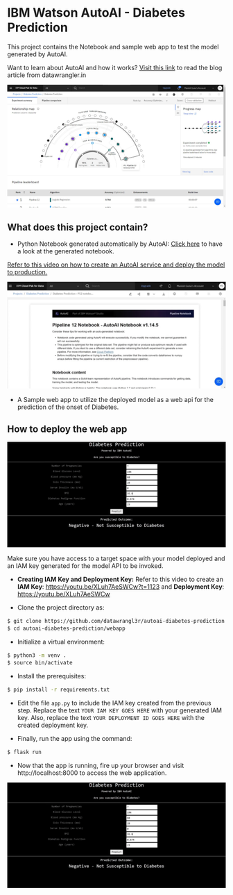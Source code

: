 # IBM Watson AutoAI - Diabetes Prediction

This project contains the Notebook and sample web app to test the model generated by AutoAI.

Want to learn about AutoAI and how it works? [Visit this link](https://www.datawrangler.in/blog/16-ibm-autoai/) to read the blog article from datawrangler.in

![AutoAI Pipelines](./images/img2.jpg)

## What does this project contain?

- Python Notebook generated automatically by AutoAI: [Click here](https://nbviewer.jupyter.org/github/datawrangl3r/autoai-diabetes-prediction/blob/master/notebook/DiabetesPredictionnotebook.ipynb) to have a look at the generated notebook.

[Refer to this video on how to create an AutoAI service and deploy the model to production.](https://www.youtube.com/watch?v=XLuh7AeSWCw)

![Python notebook generated by AutoAI](./images/img3.jpg)

- A Sample web app to utilize the deployed model as a web api for the prediction of the onset of Diabetes.

## How to deploy the web app

![WebApp for Diabetes Prediction](./images/img4.jpg)

Make sure you have access to a target space with your model deployed and an IAM key generated for the model API to be invoked. 

* **Creating IAM Key and Deployment Key:** Refer to this video to create an **IAM Key**: https://youtu.be/XLuh7AeSWCw?t=1123 and **Deployment Key**: https://youtu.be/XLuh7AeSWCw 

* Clone the project directory as:

```bash
$ git clone https://github.com/datawrangl3r/autoai-diabetes-prediction.git
$ cd autoai-diabetes-prediction/webapp
```

* Initialize a virtual environment:

```bash
$ python3 -m venv .
$ source bin/activate
```

* Install the prerequisites:

```bash
$ pip install -r requirements.txt
```

* Edit the file `app.py` to include the IAM key created from the previous step. Replace the text `YOUR IAM KEY GOES HERE` with your generated IAM key. Also, replace the text `YOUR DEPLOYMENT ID GOES HERE` with the created deployment key.

* Finally, run the app using the command:

```bash
$ flask run
```

* Now that the app is running, fire up your browser and visit http://localhost:8000 to access the web application.

![WebApp for Diabetes Prediction](./images/img4.jpg)